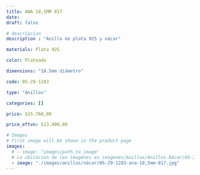 ```yaml
---
title: ANA 18,5MM 017
date: 
draft: false

# descripcion
description : "Anillo de plata 925 y nácar"

materials: Plata 925

color: Plateado

dimensions: "18.5mm diámetro"

code: 05-29-1283

type: "Anillos"

categories: []

price: $15.760,00

price_eftvo: $13.400,00

# Images
# first image will be shown in the product page
images:
  # - image: "images/path_to_image"
  # La ubicacion de las imagenes es imagenes/Anillos/Anillos.Nácar/05-29-1283-ana-18,5mm-017
  - image: "./images/anillos/nácar/05-29-1283-ana-18,5mm-017.jpg"
---
```

